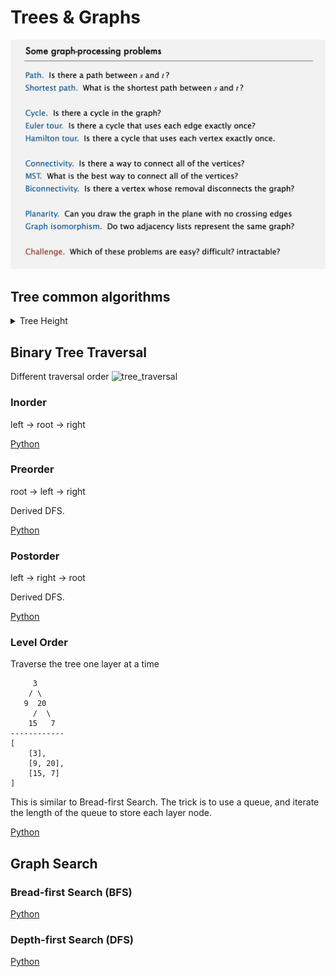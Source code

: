# Trees & Graphs

![Graph problems](./../assets/graph_problems.png)

## Tree common algorithms

<!-- markdownlint-disable MD033 -->
<details><summary>Tree Height</summary>
<p>

* [104. Maximum Depth of Binary Tree](https://leetcode.com/problems/maximum-depth-of-binary-tree/)
* [110. Balanced Binary Tree](https://leetcode.com/problems/balanced-binary-tree/)
* [543. Diameter of Binary Tree](https://leetcode.com/problems/diameter-of-binary-tree/)

</p>
</details>


## Binary Tree Traversal

Different traversal order
![tree_traversal](https://leetcode.com/problems/validate-binary-search-tree/Figures/145_transverse.png)

### Inorder
left -> root -> right

[Python](./../../algorithms/python/BinaryTreeInorderTraversal/BinaryTreeInorderTraversal.py)

### Preorder
root -> left -> right

Derived DFS.

[Python](./../../algorithms/python/BinaryTreePreorderTraversal/BinaryTreePreorderTraversal.py)

### Postorder
left -> right -> root

Derived DFS.

[Python](./../../algorithms/python/BinaryTreePostorderTraversal/BinaryTreePostorderTraversal.py)

### Level Order
Traverse the tree one layer at a time
```
     3
    / \
   9  20
     /  \
    15   7
------------
[
    [3],
    [9, 20],
    [15, 7]
]
```
This is similar to Bread-first Search. The trick is to use a queue, and iterate the length of the queue to store each layer node.

[Python](./../../algorithms/python/BinaryTreeLevelOrderTraversal/BinaryTreeLevelOrderTraversal.py)

## Graph Search

### Bread-first Search (BFS)

[Python](./BFS.py)

### Depth-first Search (DFS)

[Python](./DFS.py)
